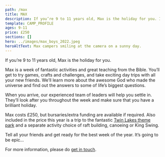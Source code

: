 ```yaml
---
path: /max
title: MAX
description: If you’re 9 to 11 years old, Max is the holiday for you. It's a week of fantastic activities and great teaching from the Bible.
template: CAMP_PROFILE
ages: 9-11
price: £250
sections: []
hero: ../images/max_boys_2022.jpeg
heroAltText: Max campers smiling at the camera on a sunny day.
---
```


If you’re 9 to 11 years old, Max is the holiday for you.

Max is a week of fantastic activities and great teaching from the Bible. You’ll get to try games, crafts and challenges, and take exciting day trips with all your new friends. We’ll learn more about the awesome God who made the universe and find out the answers to some of life’s biggest questions.

When you arrive, our experienced team of leaders will help you settle in. They’ll look after you throughout the week and make sure that you have a brilliant holiday.

Max costs £250, but bursaries/extra funding are available if required. Also included in the price this year is a trip to the fantastic [Twin Lakes theme park](https://www.twinlakespark.co.uk/) and a separate activity choice of raft building, canoeing or King Swing.

Tell all your friends and get ready for the best week of the year. It’s going to be
epic...

For more information, please do [get in touch](/contact).
